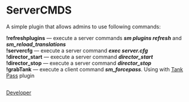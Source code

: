 # ServerCMDS

A simple plugin that allows admins to use following commands:

__!refreshplugins__ — execute a server commands ***sm plugins refresh*** and ***sm_reload_translations***  
__!servercfg__ — execute a server command ***exec server.cfg***  
__!director_start__ — execute a server command ***director_start***  
__!director_stop__ — execute a server command ***director_stop***  
__!grabTank__ — execute a client command ***sm_forcepass***. Using with [Tank Pass](https://forums.alliedmods.net/showthread.php?p=2712082) plugin
##
[Developer](https://vk.com/pa4h1337)
